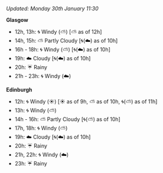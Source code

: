 *Updated: Monday 30th January 11:30*

**Glasgow**

* 12h, 13h: :cyclone: Windy (:partly_sunny:) [:partly_sunny: as of 12h]
* 14h, 15h: :partly_sunny: Partly Cloudy [:cyclone:(:cloud:) as of 10h]
* 16h - 18h: :cyclone: Windy (:partly_sunny:) [:cyclone:(:cloud:) as of 10h]
* 19h: :cloud: Cloudy [:cyclone:(:cloud:) as of 10h]
* 20h: :umbrella: Rainy
* 21h - 23h: :cyclone: Windy (:cloud:)

**Edinburgh**

* 12h: :cyclone: Windy (:sunny:) [:sunny: as of 9h, :partly_sunny: as of 10h, :cyclone:(:partly_sunny:) as of 11h]
* 13h: :cyclone: Windy (:partly_sunny:)
* 14h - 16h: :partly_sunny: Partly Cloudy [:cyclone:(:partly_sunny:) as of 10h]
* 17h, 18h: :cyclone: Windy (:partly_sunny:)
* 19h: :cloud: Cloudy [:cyclone:(:cloud:) as of 10h]
* 20h: :umbrella: Rainy
* 21h, 22h: :cyclone: Windy (:cloud:)
* 23h: :umbrella: Rainy
